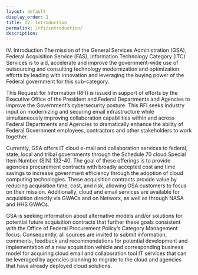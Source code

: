```yaml
---
layout: default
display_order: 1
title: IV. Introduction
permalink: /rfi/introduction/
description:
---
```


IV.	Introduction
The mission of the General Services Administration (GSA), Federal Acquisition Service (FAS), Information Technology Category (ITC) Services is to aid, accelerate and improve the government-wide use of outsourcing and consulting technology modernization and optimization efforts by leading with innovation and leveraging the buying power of the Federal government for this sub-category.

This Request for Information (RFI) is issued in support of efforts by the Executive Office of the President and Federal Departments and Agencies to improve the Government’s cybersecurity posture. This RFI seeks industry input on modernizing and securing email infrastructure while simultaneously improving collaboration capabilities within and across Federal Departments and Agencies to dramatically enhance the ability of Federal Government employees, contractors and other stakeholders to work together.  

Currently, GSA offers IT cloud e-mail and collaboration services to federal, state, local and tribal governments through the Schedule 70 cloud Special Item Number (SIN) 132-40. The goal of these offerings is to provide agencies procurement contracts with broadly accepted cost and time savings to increase government efficiency through the adoption of cloud computing technologies. These acquisition contracts provide value by reducing acquisition time, cost, and risk, allowing GSA customers to focus on their mission.  Additionally, cloud and email services are available for acquisition directly via GWACs and on Networx, as well as through NASA and HHS GWACs.

GSA is seeking information about alternative models and/or solutions for potential future acquisition contracts that further these goals consistent with the Office of Federal Procurement Policy’s Category Management focus. Consequently, all sources are invited to submit information, comments, feedback and recommendations for potential development and implementation of a new acquisition vehicle and corresponding business model for acquiring cloud email and collaboration tool IT services that can be leveraged by agencies planning to migrate to the cloud and agencies that have already deployed cloud solutions.
